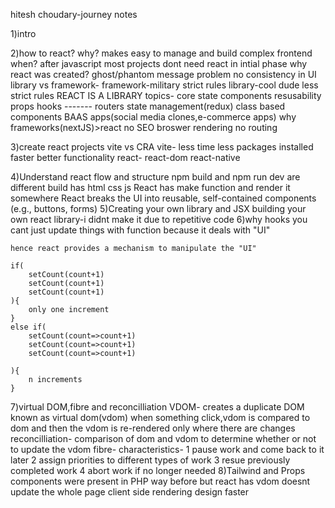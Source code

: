hitesh choudary-journey notes

1)intro

2)how to react?
    why?
        makes easy to manage and build complex frontend
    when?
        after javascript
        most projects dont need react in intial phase
    why react was created?
        ghost/phantom message problem
        no consistency in UI
    library vs framework-
        framework-military strict rules
        library-cool dude less strict rules
        REACT IS A LIBRARY
    topics-
        core state
        components resusability
        props
        hooks
        -------
        routers
        state management(redux)
        class based components
        BAAS apps(social media clones,e-commerce apps)
        why frameworks(nextJS)>react
            no SEO
            broswer rendering
            no routing
        
3)create react projects
    vite vs CRA
        vite- less time
              less packages installed
              faster
              better functionality
    react-
        react-dom
        react-native
        
4)Understand react flow and structure
    npm build and npm run dev are different
    build has
        html
        css 
        js
    React has
        make function and render it somewhere
        React breaks the UI into reusable, self-contained components (e.g., buttons, forms)
5)Creating your own library and JSX
    building your own react library-i didnt make it due to repetitive code
6)why hooks
    you cant just update things with function
    because it deals with "UI"

    hence react provides a mechanism to manipulate the "UI"

    if(
        setCount(count+1)
        setCount(count+1)
        setCount(count+1)
    ){
        only one increment
    }
    else if(
        setCount(count=>count+1)
        setCount(count=>count+1)
        setCount(count=>count+1)

    ){
        n increments
    }

7)virtual DOM,fibre and reconcilliation
    VDOM-
        creates a duplicate DOM known as virtual dom(vdom)
        when something click,vdom is compared to dom and then the vdom is re-rendered only where there are changes
    reconcilliation-
        comparison of dom and vdom to determine whether or not to update the vdom
    fibre-
        characteristics-
            1 pause work and come back to it later
            2 assign priorities to different types of work
            3 resue previously completed work
            4 abort work if no longer needed
8)Tailwind and Props
    components were present in PHP way before
    but react has
        vdom
        doesnt update the whole page
        client side rendering design
        faster
    